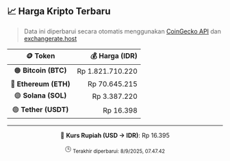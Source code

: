 

<!-- HARGA_KRIPTO -->
## 📈 Harga Kripto Terbaru

> Data ini diperbarui secara otomatis menggunakan [CoinGecko API](https://www.coingecko.com/) dan [exchangerate.host](https://exchangerate.host/)

<div align="center">

| 🪙 Token | 💰 Harga (IDR) |
|:------:|---------------:|
| 🟠 **Bitcoin (BTC)**   | Rp 1.821.710.220 |
| 🔵 **Ethereum (ETH)**  | Rp 70.645.215 |
| 🟣 **Solana (SOL)**    | Rp 3.387.220 |
| 🟢 **Tether (USDT)**   | Rp 16.398 |

---

💱 **Kurs Rupiah (USD → IDR)**: Rp 16.395

🕒 <sub>Terakhir diperbarui: 8/9/2025, 07.47.42</sub>

</div>
<!-- /HARGA_KRIPTO -->